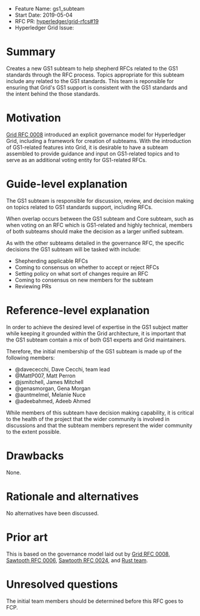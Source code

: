 - Feature Name: gs1_subteam
- Start Date: 2019-05-04
- RFC PR: [hyperledger/grid-rfcs#19](https://github.com/hyperledger/grid-rfcs/pull/12)
- Hyperledger Grid Issue:

# Summary
[summary]: #summary

Creates a new GS1 subteam to help shepherd RFCs related to the GS1 standards
through the RFC process. Topics appropriate for this subteam include any
related to the GS1 standards. This team is reponsible for ensuring that Grid's
GS1 support is consistent with the GS1 standards and the intent behind the
those standards.

# Motivation
[motivation]: #motivation

[Grid RFC 0008](https://github.com/hyperledger/grid-rfcs/blob/master/text/0008-grid-governance.md)
introduced an explicit governance model for Hyperledger Grid, including
a framework for creation of subteams. With the introduction of GS1-related
features into Grid, it is desirable to have a subteam assembled to provide
guidance and input on GS1-related topics and to serve as an additional voting
entity for GS1-related RFCs.

# Guide-level explanation
[guide-level-explanation]: #guide-level-explanation

The GS1 subteam is responsible for discussion, review, and decision making on
topics related to GS1 standards support, including RFCs.

When overlap occurs between the GS1 subteam and Core subteam, such as when
voting on an RFC which is GS1-related and highly technical, members of both
subteams should make the decision as a larger unified subteam.

As with the other subteams detailed in the governance RFC, the specific
decisions the GS1 subteam will be tasked with include:

- Shepherding applicable RFCs
- Coming to consensus on whether to accept or reject RFCs
- Setting policy on what sort of changes require an RFC
- Coming to consensus on new members for the subteam
- Reviewing PRs

# Reference-level explanation
[reference-level-explanation]: #reference-level-explanation

In order to achieve the desired level of expertise in the GS1 subject matter
while keeping it grounded within the Grid architecture, it is important that
the GS1 subteam contain a mix of both GS1 experts and Grid maintainers.

Therefore, the initial membership of the GS1 subteam is made up of the
following members:

- @davececchi, Dave Cecchi, team lead
- @MattP007, Matt Perron
- @jsmitchell, James Mitchell
- @genasmorgan, Gena Morgan
- @auntmelmel, Melanie Nuce
- @adeebahmed, Adeeb Ahmed

While members of this subteam have decision making capability, it is critical
to the health of the project that the wider community is involved in
discussions and that the subteam members represent the wider community to
the extent possible.

# Drawbacks
[drawbacks]: #drawbacks

None.

# Rationale and alternatives
[alternatives]: #alternatives

No alternatives have been discussed.

# Prior art
[prior-art]: #prior-art

This is based on the governance model laid out by
[Grid RFC 0008](https://github.com/hyperledger/grid-rfcs/blob/master/text/0008-grid-governance.md),
[Sawtooth RFC 0006](https://github.com/hyperledger/sawtooth-rfcs/blob/master/text/0006-sawtooth-governance.md),
[Sawtooth RFC 0024](https://github.com/hyperledger/sawtooth-rfcs/blob/master/text/0024-core-subteam.md),
and
[Rust team](https://github.com/rust-lang/rfcs/blob/master/text/1683-docs-team.md).

# Unresolved questions
[unresolved]: #unresolved-questions

The initial team members should be determined before this RFC goes to FCP.
